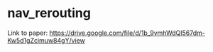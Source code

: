 # nav_rerouting
Link to paper: https://drive.google.com/file/d/1b_9vmhWdQI567dm-Kw5d1gZcimuw84gY/view
